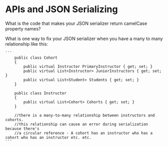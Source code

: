 # APIs and JSON Serializing

What is the code that makes your JSON serializer return camelCase property names?

What is one way to fix your JSON serializer when you have a many to many relationship like this:

    ```
        public class Cohort 
        {
            public virtual Instructor PrimaryInstructor { get; set; }
            public virtual List<Instructor> JuniorInstructors { get; set; }
            public virtual List<Student> Students { get; set; }
        }

        public class Instructor 
        {
            public virtual List<Cohort> Cohorts { get; set; }
        }

        //there is a many-to-many relationship between instructors and cohorts.
        //this relationship can cause an error during serialization because there's
        //a circular reference - A cohort has an instructor who has a cohort who has an instructor etc. etc.
    ``` 

